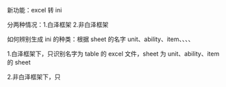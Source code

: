 新功能：excel 转 ini

分两种情况：1.白泽框架 2.非白泽框架

如何辨别生成 ini 的种类：根据 sheet 的名字 unit、ability、item、、、、

1.白泽框架下，只识别名字为 table 的 excel 文件，sheet 为 unit、ability、item 的 sheet

2.非白泽框架下，只
